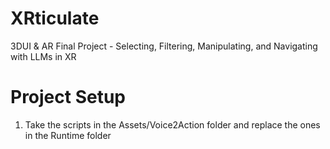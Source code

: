 # XRticulate
3DUI &amp; AR Final Project - Selecting, Filtering, Manipulating, and Navigating with LLMs in XR

# Project Setup

1. Take the scripts in the Assets/Voice2Action folder and replace the ones in the Runtime folder